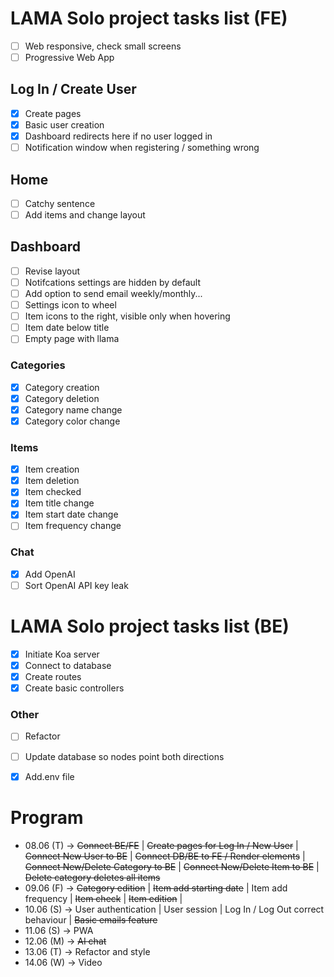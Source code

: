 # LAMA Solo project tasks list (FE)
- [ ] Web responsive, check small screens
- [ ] Progressive Web App
## Log In / Create User
- [x] Create pages
- [x] Basic user creation
- [x] Dashboard redirects here if no user logged in
- [ ] Notification window when registering / something wrong
## Home
- [ ] Catchy sentence
- [ ] Add items and change layout
## Dashboard
- [ ] Revise layout
- [ ] Notifcations settings are hidden by default
- [ ] Add option to send email weekly/monthly...
- [ ] Settings icon to wheel
- [ ] Item icons to the right, visible only when hovering
- [ ] Item date below title
- [ ] Empty page with llama
### Categories
- [x] Category creation
- [x] Category deletion
- [x] Category name change
- [x] Category color change
### Items
- [x] Item creation
- [x] Item deletion
- [x] Item checked
- [x] Item title change
- [x] Item start date change
- [ ] Item frequency change
### Chat
- [x] Add OpenAI 
- [ ] Sort OpenAI API key leak
# LAMA Solo project tasks list (BE)
- [x] Initiate Koa server
- [x] Connect to database
- [x] Create routes
- [x] Create basic controllers

### Other
- [ ] Refactor
- [ ] Update database so nodes point both directions
- [x] Add.env file 


# Program
- 08.06 (T) -> ~~Connect BE/FE~~ |
~~Create pages for Log In / New User~~ |
~~Connect New User to BE~~ |
~~Connect DB/BE to FE / Render elements~~ |
~~Connect New/Delete Category to BE~~ |
~~Connect New/Delete Item to BE~~ |
~~Delete category deletes all items~~
- 09.06 (F) -> ~~Category edition~~ |
~~Item add starting date~~ |
Item add frequency |
~~Item check~~ |
~~Item edition~~ |
- 10.06 (S) -> User authentication |
User session |
Log In / Log Out correct behaviour |
~~Basic emails feature~~
- 11.06 (S) -> PWA
- 12.06 (M) -> ~~AI chat~~
- 13.06 (T) -> Refactor and style
- 14.06 (W) -> Video